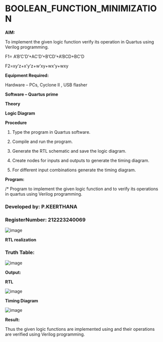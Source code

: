 # BOOLEAN_FUNCTION_MINIMIZATION

**AIM:**

To implement the given logic function verify its operation in Quartus using Verilog programming.

F1= A’B’C’D’+AC’D’+B’CD’+A’BCD+BC’D 

F2=xy’z+x’y’z+w’xy+wx’y+wxy

**Equipment Required:**

Hardware – PCs, Cyclone II , USB flasher

**Software – Quartus prime**

**Theory**

**Logic Diagram**

**Procedure**

1.	Type the program in Quartus software.

2.	Compile and run the program.

3.	Generate the RTL schematic and save the logic diagram.

4.	Create nodes for inputs and outputs to generate the timing diagram.

5.	For different input combinations generate the timing diagram.


**Program:**

/* Program to implement the given logic function and to verify its operations in quartus using Verilog programming. 

### Developed by: P.KEERTHANA
### RegisterNumber: 212223240069

![image](https://github.com/keerthanapillaram/BOOLEAN_FUNCTION_MINIMIZATION/assets/145743072/3d103d22-dcb2-44db-a92f-16df9162d3c9)



**RTL realization**
### Truth Table:

![image](https://github.com/keerthanapillaram/BOOLEAN_FUNCTION_MINIMIZATION/assets/145743072/89b083e7-5dbd-47c4-851a-6adf4d83bc46)


**Output:**

**RTL**

![image](https://github.com/keerthanapillaram/BOOLEAN_FUNCTION_MINIMIZATION/assets/145743072/738b30cf-6b3d-404d-8125-14e86f5cf780)


**Timing Diagram**

![image](https://github.com/keerthanapillaram/BOOLEAN_FUNCTION_MINIMIZATION/assets/145743072/83a917f6-149c-4f51-bcba-507716159c48)

**Result:**

Thus the given logic functions are implemented using and their operations are verified using Verilog programming.

